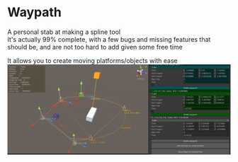 # Waypath
A personal stab at making a spline tool  
It's actually 99% complete, with a few bugs and missing features that should be, and are not too hard to add given some free time

It allows you to create moving platforms/objects with ease
![Screenshot of Said Tool](/screenshot.png)